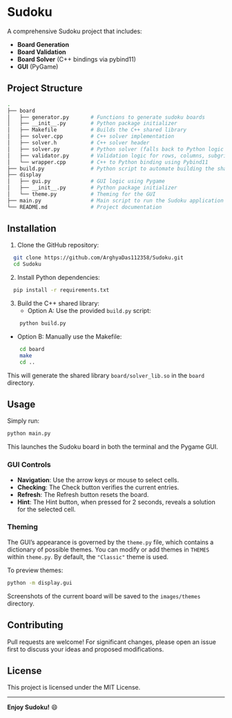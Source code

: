 # Sudoku

A comprehensive Sudoku project that includes:
 - **Board Generation**
 - **Board Validation**
 - **Board Solver** (C++ bindings via pybind11)
 - **GUI** (PyGame)

## Project Structure

```bash
.
├── board
│   ├── generator.py       # Functions to generate sudoku boards
│   ├── __init__.py        # Python package initializer
│   ├── Makefile           # Builds the C++ shared library
│   ├── solver.cpp         # C++ solver implementation
│   ├── solver.h           # C++ solver header
│   ├── solver.py          # Python solver (falls back to Python logic if needed)
│   ├── validator.py       # Validation logic for rows, columns, subgrids
│   └── wrapper.cpp        # C++ to Python binding using Pybind11
├── build.py               # Python script to automate building the shared library
├── display
│   ├── gui.py             # GUI logic using Pygame
│   ├── __init__.py        # Python package initializer
│   └── theme.py           # Theming for the GUI
├── main.py                # Main script to run the Sudoku application
└── README.md              # Project documentation
```


## Installation

1. Clone the GitHub repository:
 ```bash     
   git clone https://github.com/ArghyaDas112358/Sudoku.git
   cd Sudoku
 ```

2. Install Python dependencies:
 ```bash
   pip install -r requirements.txt
 ```
3. Build the C++ shared library:
   - Option A: Use the provided `build.py` script:
 ```bash
     python build.py
 ```
   - Option B: Manually use the Makefile:
 ```bash
     cd board
     make
     cd ..
 ```

 This will generate the shared library `board/solver_lib.so` in the `board` directory.


## Usage
Simply run:

```bash
python main.py
```
This launches the Sudoku board in both the terminal and the Pygame GUI.

### GUI Controls
 - **Navigation**: Use the arrow keys or mouse to select cells.
 - **Checking**: The Check button verifies the current entries.
 - **Refresh**: The Refresh button resets the board.
 - **Hint**: The Hint button, when pressed for 2 seconds, reveals a solution for the selected cell.


### Theming
The GUI’s appearance is governed by the `theme.py` file, which contains a dictionary of possible themes. You can modify or add themes in `THEMES` within `theme.py`. By default, the `"Classic"` theme is used.

To preview themes:

```bash
python -m display.gui
```
Screenshots of the current board will be saved to the `images/themes` directory.

## Contributing

Pull requests are welcome! 
For significant changes, please open an issue first to discuss your ideas and proposed modifications.

## License

This project is licensed under the MIT License.

---

**Enjoy Sudoku!** :smile:


